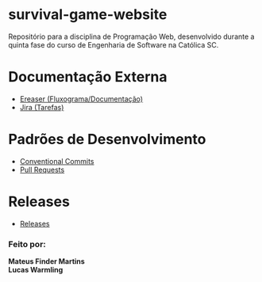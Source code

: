 # survival-game-website
Repositório para a disciplina de Programação Web, desenvolvido durante a quinta fase do curso de Engenharia de Software na Católica SC.
# Documentação Externa 
- [Ereaser (Fluxograma/Documentação)](https://app.eraser.io/workspace/4tiB9E65AJS6R6aDpp0W)
- [Jira (Tarefas)](https://criminal-cases.atlassian.net)
# Padrões de Desenvolvimento
- [Conventional Commits](./docs/patterns/conventional-commits.md)
- [Pull Requests](./docs/patterns/pull-requests.md)
# Releases
- [Releases](./docs/releases.md)

### Feito por:  

**Mateus Finder Martins**  
**Lucas Warmling**
